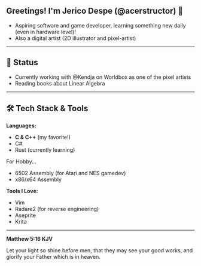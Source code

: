 ## Greetings! I'm Jerico Despe (@acerstructor) 👋
- Aspiring software and game developer, learning something new daily (even in hardware level)!
- Also a digital artist (2D illustrator and pixel-artist)
---
## 💭 Status
- Currently working with @Kendja on Worldbox as one of the pixel artists
- Reading books about Linear Algebra
<!--
---
## 🎯 Agenda 
--->
---
## 🛠 Tech Stack & Tools
**Languages:**  
- **C & C++** (my favorite!)
- C#
- Rust (currently learning)
<!--
Note:
Programming languages which I've listed below the comment are
just for fun, which I use 
--->
For Hobby...
- 6502 Assembly (for Atari and NES gamedev)
- x86/x64 Assembly

**Tools I Love:**  
- Vim
- Radare2 (for reverse engineering)
- Aseprite
- Krita
---
<!--
My Favorite Bible Verse:
--->
**Matthew 5:16 KJV**

Let your light so shine before men, that they may see your good works, and glorify your Father which is in heaven.
